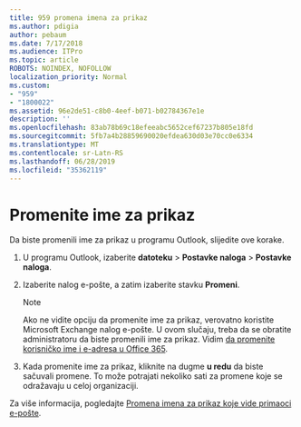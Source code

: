 ```yaml
---
title: 959 promena imena za prikaz
ms.author: pdigia
author: pebaum
ms.date: 7/17/2018
ms.audience: ITPro
ms.topic: article
ROBOTS: NOINDEX, NOFOLLOW
localization_priority: Normal
ms.custom:
- "959"
- "1800022"
ms.assetid: 96e2de51-c8b0-4eef-b071-b02784367e1e
description: ''
ms.openlocfilehash: 83ab78b69c18efeeabc5652cef67237b805e18fd
ms.sourcegitcommit: 5fb7a4b28859690020efdea630d03e70cc0e6334
ms.translationtype: MT
ms.contentlocale: sr-Latn-RS
ms.lasthandoff: 06/28/2019
ms.locfileid: "35362119"
---
```

# <a name="change-your-display-name"></a>Promenite ime za prikaz
  
Da biste promenili ime za prikaz u programu Outlook, slijedite ove korake.
  
1. U programu Outlook, izaberite **datoteku** \> **Postavke naloga** \> **Postavke naloga**.

2. Izaberite nalog e-pošte, a zatim izaberite stavku **Promeni**.

    > [!NOTE]
    > Ako ne vidite opciju da promenite ime za prikaz, verovatno koristite Microsoft Exchange nalog e-pošte. U ovom slučaju, treba da se obratite administratoru da biste promenili ime za prikaz. Vidim [da promenite korisničko ime i e-adresa u Office 365](https://support.office.com/article/fb5ac074-e203-4e1f-9843-b9d1a3e03297.aspx).
  
3. Kada promenite ime za prikaz, kliknite na dugme **u redu** da biste sačuvali promene. To može potrajati nekoliko sati za promene koje se odražavaju u celoj organizaciji.

Za više informacija, pogledajte [Promena imena za prikaz koje vide primaoci e-pošte](https://support.office.com/article/2b53331a-ba2a-4803-88dc-ac9fe376c8a9.aspx).
  